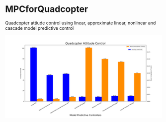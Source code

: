 # MPCforQuadcopter
Quadcopter attiude control using linear, approximate linear, nonlinear and cascade model predictive control

![alt text](https://github.com/MehmetcanKaymaz/MPCforQuadcopter/blob/main/all_res.png?raw=true)


